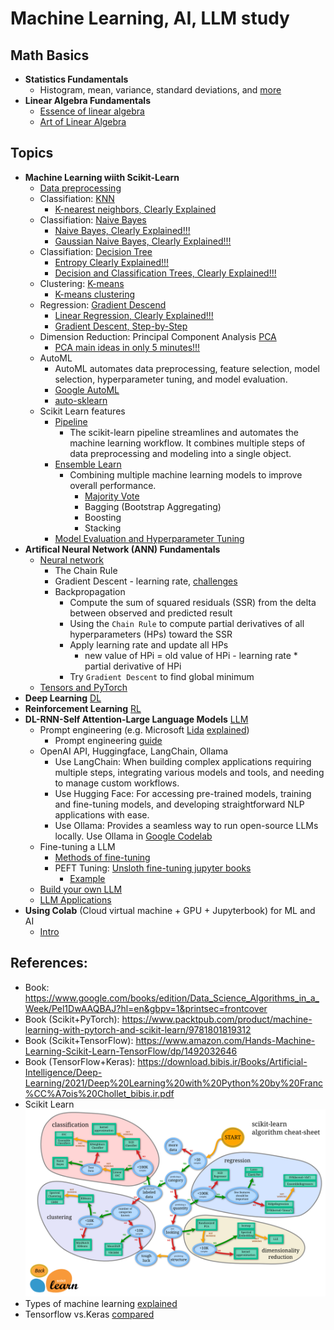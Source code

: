 # Machine Learning, AI, LLM study

## Math Basics
+ **Statistics Fundamentals**
    + Histogram, mean, variance, standard deviations, and [more](./https://www.youtube.com/watch?v=qBigTkBLU6g&list=PLblh5JKOoLUK0FLuzwntyYI10UQFUhsY9)
+ **Linear Algebra Fundamentals**
    + [Essence of linear algebra](https://www.youtube.com/watch?v=fNk_zzaMoSs&list=PLZHQObOWTQDPD3MizzM2xVFitgF8hE_ab)
    + [Art of Linear Algebra](https://github.com/kenjihiranabe/The-Art-of-Linear-Algebra/blob/main/The-Art-of-Linear-Algebra.pdf)

## Topics
+ **Machine Learning wiith Scikit-Learn**
    + [Data preprocessing](./DataPreprocessing.md)
    + Classifiation: [KNN](./learn-knn.py)
        + [K-nearest neighbors, Clearly Explained](https://www.youtube.com/watch?v=HVXime0nQeI&t=259s)
    + Classifiation: [Naive Bayes](./learn-naivebayes.py)
        + [Naive Bayes, Clearly Explained!!!](https://www.youtube.com/watch?v=O2L2Uv9pdDA)
        + [Gaussian Naive Bayes, Clearly Explained!!!](https://www.youtube.com/watch?v=H3EjCKtlVog)
    + Classifiation: [Decision Tree](./learn-decisiontree.py)
        + [Entropy Clearly Explained!!!](https://www.youtube.com/watch?v=YtebGVx-Fxw&t=882s)
        + [Decision and Classification Trees, Clearly Explained!!!](https://www.youtube.com/watch?v=_L39rN6gz7Y)
    + Clustering: [K-means](./learn-kmean.py)
        + [K-means clustering](https://www.youtube.com/watch?v=4b5d3muPQmA)
    + Regression: [Gradient Descend](./learn-regression-gradientdescend.py)
        + [Linear Regression, Clearly Explained!!!](https://www.youtube.com/watch?v=7ArmBVF2dCs)
        + [Gradient Descent, Step-by-Step](https://www.youtube.com/watch?v=sDv4f4s2SB8&t=1063s)
    + Dimension Reduction: Principal Component Analysis [PCA](./learn-pca-dimemreduction.py)
        + [PCA main ideas in only 5 minutes!!!](https://www.youtube.com/watch?v=HMOI_lkzW08)
    + AutoML 
        + AutoML automates data preprocessing, feature selection, model selection, hyperparameter tuning, and model evaluation.
        + [Google AutoML](https://cloud.google.com/vertex-ai/docs/beginner/beginners-guide?_gl=1*sxk3eq*_up*MQ..&gclid=CjwKCAjwjeuyBhBuEiwAJ3vuoVt6pz25to08norJPNRM8TU3zxRMoX5ZzB2GZsDb9gEj2STOrOnyDRoCZS8QAvD_BwE&gclsrc=aw.ds)
        + [auto-sklearn](https://automl.github.io/auto-sklearn/master/)
    + Scikit Learn features
        + [Pipeline](./scikit-pipeline.py)
            + The scikit-learn pipeline streamlines and automates the machine learning workflow. It combines multiple steps of data preprocessing and modeling into a single object.
        + [Ensemble Learn](./EnsembledLearn.md)
            + Combining multiple machine learning models to improve overall performance.
                + [Majority Vote](./ensembled-learn.py)
                + Bagging (Bootstrap Aggregating)
                + Boosting
                + Stacking
        + [Model Evaluation and Hyperparameter Tuning](./Evaluation.md)
+ **Artifical Neural Network (ANN) Fundamentals**
    + [Neural network](https://www.youtube.com/playlist?list=PLblh5JKOoLUIxGDQs4LFFD--41Vzf-ME1)
        + The Chain Rule
        + Gradient Descent - learning rate, [challenges](./GradientDescent.md)
        + Backpropagation
            + Compute the sum of squared residuals (SSR) from the delta between observed and predicted result
            + Using the `Chain Rule` to compute partial derivatives of all hyperparameters (HPs) toward the SSR
            + Apply learning rate and update all HPs
                + new value of HPi = old value of HPi - learning rate * partial derivative of HPi
            + Try `Gradient Descent` to find global minimum
    + [Tensors and PyTorch](https://www.youtube.com/watch?v=EMXfZB8FVUA&list=PLqnslRFeH2UrcDBWF5mfPGpqQDSta6VK4)
+ **Deep Learning** [DL](./DeepLearning.md)
+ **Reinforcement Learning** [RL](./ReinforcementLearning.md)
+ **DL-RNN-Self Attention-Large Language Models** [LLM](https://www.youtube.com/playlist?list=PLz-ep5RbHosU2hnz5ejezwaYpdMutMVB0)
    + Prompt engineering (e.g. Microsoft [Lida](https://github.com/microsoft/lida) [explained](./MicrosoftLida.md))
        + Prompt engineering [guide](https://www.promptingguide.ai/)
    + OpenAI API, Huggingface, LangChain, Ollama
        + Use LangChain: When building complex applications requiring multiple steps, integrating various models and tools, and needing to manage custom workflows.
        + Use Hugging Face: For accessing pre-trained models, training and fine-tuning models, and developing straightforward NLP applications with ease.
        + Use Ollama: Provides a seamless way to run open-source LLMs locally. Use Ollama in [Google Codelab](https://blog.gopenai.com/run-ollama-llama3-llm-on-google-colab-9b56b7254be9)
    + Fine-tuning a LLM
        + [Methods of fine-tuning](./FineTuneLLM.md)
        + PEFT Tuning: [Unsloth fine-tuning jupyter books](https://github.com/unslothai/unsloth?tab=readme-ov-file)
            + [Example](https://www.youtube.com/watch?v=WxQbWTRNTxY)
    + [Build your own LLM](https://towardsdatascience.com/a-complete-guide-to-write-your-own-transformers-29e23f371ddd)
    + [LLM Applications](./LLMApplications.md)
+ **Using Colab** (Cloud virtual machine + GPU + Jupyterbook) for ML and AI
    + [Intro](https://www.youtube.com/watch?v=inN8seMm7UI)

## References:
+ Book: https://www.google.com/books/edition/Data_Science_Algorithms_in_a_Week/Pel1DwAAQBAJ?hl=en&gbpv=1&printsec=frontcover
+ Book (Scikit+PyTorch): https://www.packtpub.com/product/machine-learning-with-pytorch-and-scikit-learn/9781801819312
+ Book (Scikit+TensorFlow): https://www.amazon.com/Hands-Machine-Learning-Scikit-Learn-TensorFlow/dp/1492032646
+ Book (TensorFlow+Keras): https://download.bibis.ir/Books/Artificial-Intelligence/Deep-Learning/2021/Deep%20Learning%20with%20Python%20by%20Franc%CC%A7ois%20Chollet_bibis.ir.pdf
+ Scikit Learn <img src="./scikit-learn_map.png" alt="plugin" style="zoom: 50%;" />
+ Types of machine learning [explained](./MachineLearning.md)
+ Tensorflow vs.Keras [compared](./TensorFlowKeras.md)